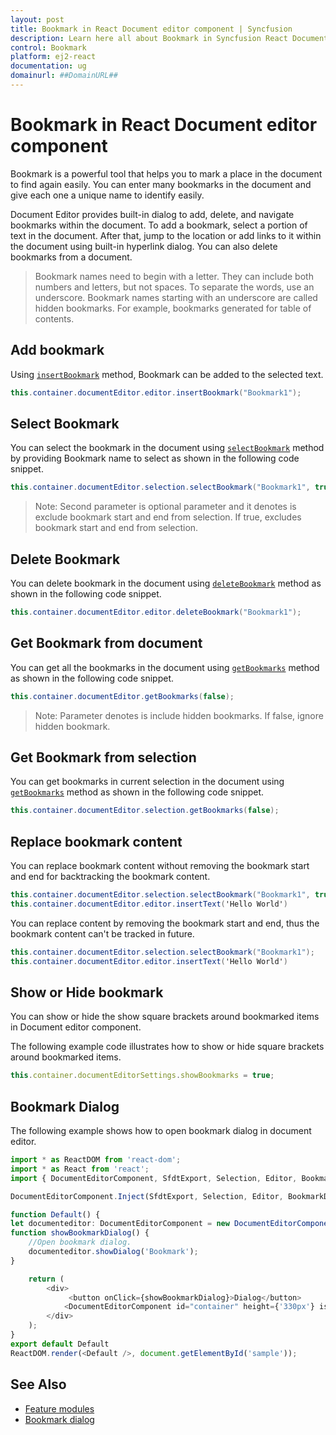 ```yaml
---
layout: post
title: Bookmark in React Document editor component | Syncfusion
description: Learn here all about Bookmark in Syncfusion React Document editor component of Syncfusion Essential JS 2 and more.
control: Bookmark 
platform: ej2-react
documentation: ug
domainurl: ##DomainURL##
---
```


# Bookmark in React Document editor component

Bookmark is a powerful tool that helps you to mark a place in the document to find again easily. You can enter many bookmarks in the document and give each one a unique name to identify easily.

Document Editor provides built-in dialog to add, delete, and navigate bookmarks within the document. To add a bookmark, select a portion of text in the document. After that, jump to the location or add links to it within the document using built-in hyperlink dialog. You can also delete bookmarks from a document.

>Bookmark names need to begin with a letter. They can include both numbers and letters, but not spaces. To separate the words, use an underscore.
>Bookmark names starting with an underscore are called hidden bookmarks. For example, bookmarks generated for table of contents.

## Add bookmark

Using [`insertBookmark`](https://ej2.syncfusion.com/react/documentation/api/document-editor/editor/#insertbookmark) method, Bookmark can be added to the selected text.

```csharp
this.container.documentEditor.editor.insertBookmark("Bookmark1");
```

## Select Bookmark

You can select the bookmark in the document using [`selectBookmark`](https://ej2.syncfusion.com/react/documentation/api/document-editor/selection/#selectbookmark) method by providing Bookmark name to select as shown in the following code snippet.

```csharp
this.container.documentEditor.selection.selectBookmark("Bookmark1", true);
```

>Note: Second parameter is optional parameter and it denotes is exclude bookmark start and end from selection. If true, excludes bookmark start and end from selection.

## Delete Bookmark

You can delete bookmark in the document using [`deleteBookmark`](https://ej2.syncfusion.com/react/documentation/api/document-editor/editor/#deletebookmark) method as shown in the following code snippet.

```csharp
this.container.documentEditor.editor.deleteBookmark("Bookmark1");
```

## Get Bookmark from document

You can get all the bookmarks in the document using [`getBookmarks`](https://ej2.syncfusion.com/react/documentation/api/document-editor/#getbookmarks) method as shown in the following code snippet.

```csharp
this.container.documentEditor.getBookmarks(false);
```

>Note: Parameter denotes is include hidden bookmarks. If false, ignore hidden bookmark.

## Get Bookmark from selection

You can get bookmarks in current selection in the document using [`getBookmarks`](../api/document-editor/selection/#getbookmarks) method as shown in the following code snippet.

```csharp
this.container.documentEditor.selection.getBookmarks(false);
```

## Replace bookmark content

You can replace bookmark content without removing the bookmark start and end for backtracking the bookmark content.

```csharp
this.container.documentEditor.selection.selectBookmark("Bookmark1", true);
this.container.documentEditor.editor.insertText('Hello World')
```

You can replace content by removing the bookmark start and end, thus the bookmark content can't be tracked in future.

```csharp
this.container.documentEditor.selection.selectBookmark("Bookmark1");
this.container.documentEditor.editor.insertText('Hello World')
```

## Show or Hide bookmark

You can show or hide the show square brackets around bookmarked items in Document editor component.

The following example code illustrates how to show or hide square brackets around bookmarked items.

```typescript
this.container.documentEditorSettings.showBookmarks = true;
```

## Bookmark Dialog

The following example shows how to open bookmark dialog in document editor.

```ts
import * as ReactDOM from 'react-dom';
import * as React from 'react';
import { DocumentEditorComponent, SfdtExport, Selection, Editor, BookmarkDialog } from '@syncfusion/ej2-react-documenteditor';

DocumentEditorComponent.Inject(SfdtExport, Selection, Editor, BookmarkDialog);

function Default() {
let documenteditor: DocumentEditorComponent = new DocumentEditorComponent(undefined);
function showBookmarkDialog() {
    //Open bookmark dialog.
    documenteditor.showDialog('Bookmark');
}

    return (
        <div>
             <button onClick={showBookmarkDialog}>Dialog</button>
            <DocumentEditorComponent id="container" height={'330px'} isReadOnly={false} enableSelection={true} enableEditor={true} enableSfdtExport={true} enableBookmarkDialog={true} />
        </div>
    );
}
export default Default
ReactDOM.render(<Default />, document.getElementById('sample'));

```


## See Also

* [Feature modules](../document-editor/feature-module/)
* [Bookmark dialog](../document-editor/dialog#bookmark-dialog)
